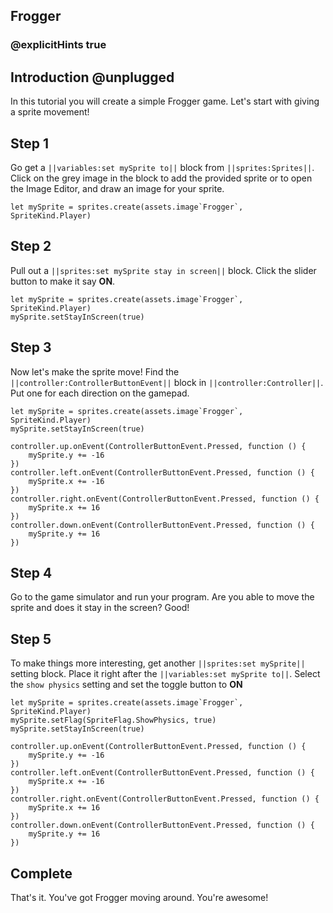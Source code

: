 ## Frogger

### @explicitHints true

## Introduction @unplugged

In this tutorial you will create a simple Frogger game.
Let's start with giving a sprite movement!

## Step 1

 Go get a ``||variables:set mySprite to||`` block from ``||sprites:Sprites||``.
 Click on the grey image in the block to add the provided sprite or to open the Image Editor, and draw an image
 for your sprite.

 ```blocks
 let mySprite = sprites.create(assets.image`Frogger`, SpriteKind.Player)
 ```

## Step 2

Pull out a ``||sprites:set mySprite stay in screen||`` block. Click the slider button to make it say **ON**.

```blocks
let mySprite = sprites.create(assets.image`Frogger`, SpriteKind.Player)
mySprite.setStayInScreen(true)
```

## Step 3

Now let's make the sprite move! Find the ``||controller:ControllerButtonEvent||`` block
in ``||controller:Controller||``. Put one for each direction on the gamepad.

```blocks
let mySprite = sprites.create(assets.image`Frogger`, SpriteKind.Player)
mySprite.setStayInScreen(true)

controller.up.onEvent(ControllerButtonEvent.Pressed, function () {
    mySprite.y += -16
})
controller.left.onEvent(ControllerButtonEvent.Pressed, function () {
    mySprite.x += -16
})
controller.right.onEvent(ControllerButtonEvent.Pressed, function () {
    mySprite.x += 16
})
controller.down.onEvent(ControllerButtonEvent.Pressed, function () {
    mySprite.y += 16
})
```

## Step 4

Go to the game simulator and run your program. Are you able to move the sprite 
and does it stay in the screen? Good!

## Step 5

To make things more interesting, get another ``||sprites:set mySprite||`` setting block.
Place it right after the ``||variables:set mySprite to||``. Select the ``show physics`` setting
and set the toggle button to **ON**

```blocks
let mySprite = sprites.create(assets.image`Frogger`, SpriteKind.Player)
mySprite.setFlag(SpriteFlag.ShowPhysics, true)
mySprite.setStayInScreen(true)

controller.up.onEvent(ControllerButtonEvent.Pressed, function () {
    mySprite.y += -16
})
controller.left.onEvent(ControllerButtonEvent.Pressed, function () {
    mySprite.x += -16
})
controller.right.onEvent(ControllerButtonEvent.Pressed, function () {
    mySprite.x += 16
})
controller.down.onEvent(ControllerButtonEvent.Pressed, function () {
    mySprite.y += 16
})
```

## Complete

That's it. You've got Frogger moving around. You're awesome!

